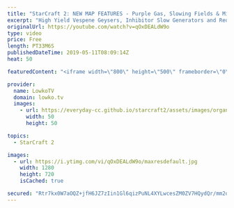 ```yaml
---
title: "StarCraft 2: NEW MAP FEATURES - Purple Gas, Slowing Fields & Mineral Paths!"
excerpt: "High Yield Vespene Geysers, Inhibitor Slow Generators and Reduced Mineral Fields. Lots of new features in the next StarCraft 2 map pool! Subscribe for more videos: http://lowko.tv/youtube  New StarCraft 2 maps: https://starcraft2.com/en-us/news/22938943  Check out Lowko merchandise: http://lowko.tv/merch"
originalUrl: https://youtube.com/watch?v=qOxDEALdW9o
type: video
price: Free
length: PT33M6S
publishedDateTime: 2019-05-11T08:09:14Z
heat: 50

featuredContent: "<iframe width=\"800\" height=\"500\" frameborder=\"0\" src=\"https://www.youtube.com/embed/qOxDEALdW9o\" allow=\"accelerometer; autoplay; encrypted-media; gyroscope; picture-in-picture\" allowfullscreen></iframe>"

provider:
  name: LowkoTV
  domain: lowko.tv
  images:
    - url: https://everyday-cc.github.io/starcraft2/assets/images/organizations/lowko.tv-50x50.jpg
      width: 50
      height: 50

topics:
  - StarCraft 2

images:
  - url: https://i.ytimg.com/vi/qOxDEALdW9o/maxresdefault.jpg
    width: 1280
    height: 720
    isCached: true

secured: "Rtr7kx0W7aOQZ+jfH6JZ7zIin1Gl6qizPuNL4XYLwcesZM0ZV7HQydQr/mm2oUGZCxVINpPQlBlxje2VISlCiv005ZQu4mSNBJvKOE//0YfkVeoiBX2cuUq9AoEc3CHN1QxuVcnUzqLmXQ/l3Fsm8PqAZ9STwEC54SxF5vzw3crPmt81yDMpoqMGzGfkfxgfQxVMyrpUu/g3Bbw00Q4WCN9CX2N5TS/lKFMpCpvGoXm8zkmw0heN4GsRvIAqlmo4bugRtYytBYvbD3j39+TVpHZiQ1SH07X3FnITvzFi0gGUc5ZHqqI5BZ/VfQOOQ6w4bB4gnQ/rodQV1lZgtb3Or/2oU/HgQeFalJHwL82HeQb613+kDDZDjsLtko+BF7ybic8Xsebig6Pl9Hnh//0+v37lzDNkzQYykN5smeA9QZs=;cz2eBM8wuyjF48UawCbPCg=="
---
```


